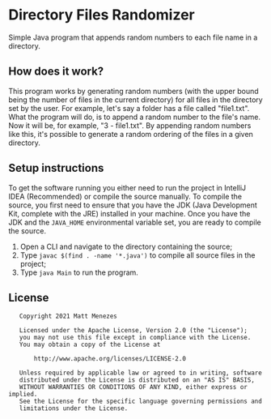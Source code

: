 # Directory Files Randomizer
Simple Java program that appends random numbers to each file name in a directory.

## How does it work?
This program works by generating random numbers (with the upper bound being the number of files in the current directory)
for all files in the directory set by the user. For example, let's say a folder has a file called "file1.txt". What the
program will do, is to append a random number to the file's name. Now it will be, for example, "3 - file1.txt".
By appending random numbers like this, it's possible to generate a random ordering of the files in a given directory.

## Setup instructions
To get the software running you either need to run the project in IntelliJ IDEA (Recommended) or compile the source manually.
To compile the source, you first need to ensure that you have the JDK (Java Development Kit, complete with the JRE) installed in your machine.
Once you have the JDK and the ```JAVA_HOME``` environmental variable set, you are ready to compile the source.
  1. Open a CLI and navigate to the directory containing the source;
  2. Type ```javac $(find . -name '*.java')``` to compile all source files in the project;
  3. Type ```java Main``` to run the program.
  
## License
```
   Copyright 2021 Matt Menezes

   Licensed under the Apache License, Version 2.0 (the "License");
   you may not use this file except in compliance with the License.
   You may obtain a copy of the License at

       http://www.apache.org/licenses/LICENSE-2.0

   Unless required by applicable law or agreed to in writing, software
   distributed under the License is distributed on an "AS IS" BASIS,
   WITHOUT WARRANTIES OR CONDITIONS OF ANY KIND, either express or implied.
   See the License for the specific language governing permissions and
   limitations under the License.
```
